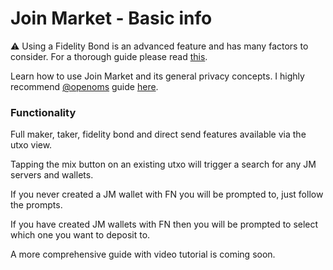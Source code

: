 # Join Market - Basic info

⚠️ Using a Fidelity Bond is an advanced feature and has many factors to consider. For a thorough guide please read [this](https://github.com/JoinMarket-Org/joinmarket-clientserver/blob/master/docs/fidelity-bonds.md).

Learn how to use Join Market and its general privacy concepts. I highly recommend [@openoms](https://github.com/openoms) guide [here](https://github.com/openoms/bitcoin-tutorials/blob/master/joinmarket/joinmarket_private_flow.md).


### Functionality

Full maker, taker, fidelity bond and direct send features available via the utxo view. 

Tapping the mix button on an existing utxo will trigger a search for any JM servers and wallets.

If you never created a JM wallet with FN you will be prompted to, just follow the prompts.

If you have created JM wallets with FN then you will be prompted to select which one you want to deposit to.

A more comprehensive guide with video tutorial is coming soon. 
